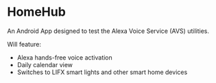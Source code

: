 # HomeHub

An Android App designed to test the Alexa Voice Service (AVS) utilities.

Will feature:
- Alexa hands-free voice activation
- Daily calendar view
- Switches to LIFX smart lights and other smart home devices
